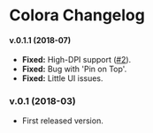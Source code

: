 # Colora Changelog

#### v.0.1.1 (2018-07)
- **Fixed:** High-DPI support ([#2](https://github.com/bluegrams/Colora/issues/2)).
- **Fixed:** Bug with 'Pin on Top'.
- **Fixed:** Little UI issues.

### v.0.1 (2018-03)
- First released version.